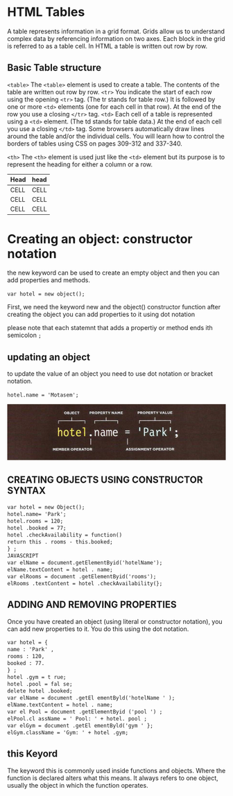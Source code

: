 # HTML Tables
A table represents information in a grid format. Grids allow us to understand complex data by referencing information on two axes.
Each block in the grid is referred to as a table cell. In HTML a table is written out row by row.

## Basic Table structure

`<table>`
The `<table>` element is used to create a table. The contents of the table are written out row by row.
`<tr>`
You indicate the start of each row using the opening `<tr>` tag. (The tr stands for table row.)
It is followed by one or more
`<td>` elements (one for each cell in that row). At the end of the row you use a closing `</tr>` tag.
`<td>`
Each cell of a table is represented using a `<td>`
element. (The td stands for table data.) At the end of each cell you use a closing `</td>` tag. Some browsers automatically draw lines around the table and/or the individual cells. You will learn how to control the borders of tables using CSS on pages 309-312 and 337-340.

`<th>`
The `<th>` element is used just like the `<td>` element but its purpose is to represent the heading for either a column or a row.


|  Head 	|   head	|
|---	|---	|
|   CELL	|   CELL	|   	
|   CELL	|   CELL	| 
|   CELL	|   CELL	|



# Creating an object: constructor notation

the new keyword can be used to create an empty object and then you can add properties and methods.

`var hotel = new object();`

First, we need the keyword new and the object() constructor function after creating the object you can add properties to it using dot notation

please note that each statemnt that adds a propertiy or method ends ith semicolon `;`

## updating an object

to update the value of an object you need to use dot notation or bracket notation.

`hotel.name = 'Motasem';`



![Image of Object update](img/updating-objects.png)



## CREATING OBJECTS USING CONSTRUCTOR SYNTAX


```
var hotel = new Object();
hotel.name= 'Park';
hotel.rooms = 120;
hotel .booked = 77;
hotel .checkAvailability = function()
return this . rooms - this.booked;
} ;
JAVASCRIPT
var elName = document.getElementByid('hotelName');
elName.textContent = hotel . name;
var elRooms = document .getElementByid('rooms');
elRooms .textContent = hotel .checkAvailability(};
```

## ADDING AND REMOVING PROPERTIES

Once you have created an object (using literal or constructor notation), you can add new properties to it.
You do this using the dot notation.

```
var hotel = {
name : 'Park' ,
rooms : 120,
booked : 77.
} ;
hotel .gym = t rue;
hotel .pool = fal se;
delete hotel .booked;
var elName = document .getEl ementByld('hotelName ' );
elName.textContent = hotel . name;
var el Pool = document .getElementByid ('pool ') ;
elPool.cl assName = ' Pool: ' + hotel. pool ;
var elGym = document .getEl ementByld('gym ' };
elGym.className = 'Gym: ' + hotel .gym;
```

## this Keyord

The keyword this is commonly used inside functions and objects.
Where the function is declared alters what this means. It always refers to one object, usually the object in which the function operates.